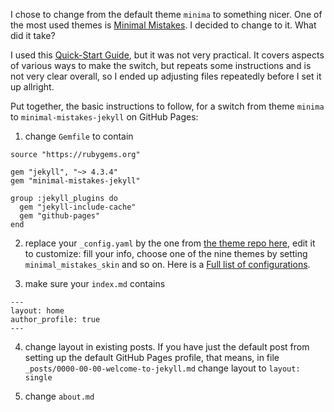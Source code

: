 I chose to change from the default theme `minima` to something nicer. One of the most used themes is [Minimal Mistakes](https://github.com/mmistakes/minimal-mistakes/tree/master?tab=readme-ov-file). I decided to change to it. What did it take?

I used this [Quick-Start Guide](https://mmistakes.github.io/minimal-mistakes/docs/quick-start-guide/), but it was not very practical. It covers aspects of various ways to make the switch, but repeats some instructions and is not very clear overall, so I ended up adjusting files repeatedly before I set it up allright. 

Put together, the basic instructions to follow, for a switch from theme `minima` to `minimal-mistakes-jekyll` on GitHub Pages:

1. change `Gemfile` to contain
```
source "https://rubygems.org"

gem "jekyll", "~> 4.3.4"
gem "minimal-mistakes-jekyll"

group :jekyll_plugins do
  gem "jekyll-include-cache"
  gem "github-pages"
end

```

2. replace your `_config.yaml` by the one from [the theme repo here](https://github.com/mmistakes/minimal-mistakes/blob/master/_config.yml), edit it to customize: fill your info, choose one of the nine themes by setting `minimal_mistakes_skin` and so on. Here is a [Full list of configurations](https://mmistakes.github.io/minimal-mistakes/docs/configuration/).

3.  make sure your `index.md` contains 
```
---
layout: home
author_profile: true
---
```

4. change layout in existing posts. If you have just the default post from setting up the default GitHub Pages profile, that means, in file `_posts/0000-00-00-welcome-to-jekyll.md` change layout to `layout: single`

5. change `about.md`